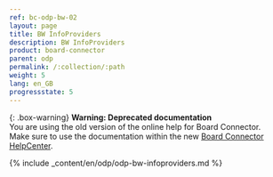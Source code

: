 ```yaml
---
ref: bc-odp-bw-02
layout: page
title: BW InfoProviders
description: BW InfoProviders
product: board-connector
parent: odp
permalink: /:collection/:path
weight: 5
lang: en_GB
progressstate: 5
---
```


{: .box-warning}
**Warning: Deprecated documentation** <br>
You are using the old version of the online help for Board Connector.<br>
Make sure to use the documentation within the new [Board Connector HelpCenter](https://helpcenter.theobald-software.com/board-connector/documentation/introduction/).


{% include _content/en/odp/odp-bw-infoproviders.md %} 